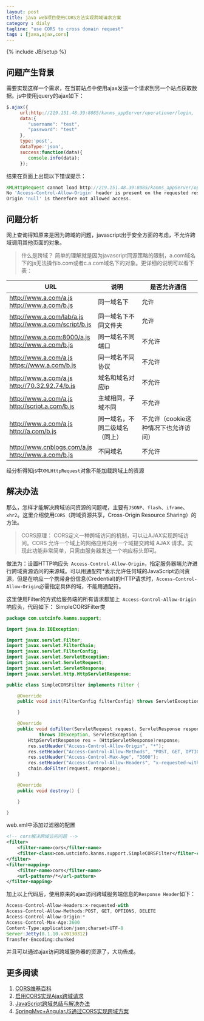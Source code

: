 ```yaml
---
layout: post
title: java web项目使用CORS方法实现跨域请求方案
category : dialy
tagline: "use CORS to cross domain request"
tags : [java,ajax,cors]
---
```

{% include JB/setup %}

## 问题产生背景

需要实现这样一个需求，在当前站点中使用ajax发送一个请求到另一个站点获取数据。js中使用jquery的ajax如下：

```javascript
$.ajax({
     url:http://219.151.48.39:8085/kanms_appServer/operationer/login,
     data:{
     	"username": "test",
		"password": "test" 
     },
     type:'post',
     dataType:'json',
     success:function(data){
     	console.info(data);          	 
     });
```

结果在页面上出现以下错误提示：


```javascript
XMLHttpRequest cannot load http://219.151.48.39:8085/kanms_appServer/operationer/login. 
No 'Access-Control-Allow-Origin' header is present on the requested resource. 
Origin 'null' is therefore not allowed access.
```

## 问题分析
网上查询得知原来是因为跨域的问题，javascript出于安全方面的考虑，不允许跨域调用其他页面的对象。

> 什么是跨域？
> 简单的理解就是因为javascript同源策略的限制，a.com域名下的js无法操作b.com或者c.a.com域名下的对象。更详细的说明可以看下表：


|URL|说明 |是否允许通信
|------|------|-------
|http://www.a.com/a.js <br> http://www.a.com/b.js| 同一域名下| 允许
|http://www.a.com/lab/a.js <br> http://www.a.com/script/b.js| 同一域名下不同文件夹 | 允许
|http://www.a.com:8000/a.js <br> http://www.a.com/b.js | 同一域名不同端口| 不允许
|http://www.a.com/a.js <br> https://www.a.com/b.js | 同一域名不同协议 | 不允许
|http://www.a.com/a.js <br> http://70.32.92.74/b.js | 域名和域名对应ip | 不允许
|http://www.a.com/a.js <br> http://script.a.com/b.js | 主域相同，子域不同| 不允许
|http://www.a.com/a.js <br> http://a.com/b.js | 同一域名，不同二级域名（同上）| 不允许（cookie这种情况下也允许访问）
|http://www.cnblogs.com/a.js <br> http://www.a.com/b.js | 不同域名| 不允许

经分析得知js中`XMLHttpRequest`对象不能加载跨域上的资源

## 解决办法

那么，怎样才能解决跨域访问资源的问题呢，主要有`JSONP`、`flash`、`iframe`、`xhr2`。这里介绍使用`CORS`（跨域资源共享，Cross-Origin Resource Sharing）的方法。

> CORS原理：
> CORS定义一种跨域访问的机制，可以让AJAX实现跨域访问。CORS 允许一个域上的网络应用向另一个域提交跨域 AJAX 请求。实现此功能非常简单，只需由服务器发送一个响应标头即可。

做法为：设置HTTP响应头` Access-Control-Allow-Origin`，指定服务器端允许进行跨域资源访问的来源域。可以用通配符*表示允许任何域的JavaScript访问资源，但是在响应一个携带身份信息(Credential)的HTTP请求时，`Access-Control-Allow-Origin`必需指定具体的域，不能用通配符。 

这里使用Filter的方式给服务端的所有请求都加上` Access-Control-Allow-Origin`响应头，代码如下：
SimpleCORSFilter类

```java
package com.ustcinfo.kanms.support;

import java.io.IOException;

import javax.servlet.Filter;
import javax.servlet.FilterChain;
import javax.servlet.FilterConfig;
import javax.servlet.ServletException;
import javax.servlet.ServletRequest;
import javax.servlet.ServletResponse;
import javax.servlet.http.HttpServletResponse;

public class SimpleCORSFilter implements Filter {

	@Override
	public void init(FilterConfig filterConfig) throws ServletException {

	}

	@Override
	public void doFilter(ServletRequest request, ServletResponse response, FilterChain chain)
			throws IOException, ServletException {
		HttpServletResponse res = (HttpServletResponse)response;
		res.setHeader("Access-Control-Allow-Origin", "*");
		res.setHeader("Access-Control-Allow-Methods", "POST, GET, OPTIONS, DELETE");
		res.setHeader("Access-Control-Max-Age", "3600");
		res.setHeader("Access-Control-Allow-Headers", "x-requested-with");
		chain.doFilter(request, response);
	}

	@Override
	public void destroy() {

	}

}

```

web.xml中添加过滤器的配置

```xml
<!-- cors解决跨域访问问题 -->
<filter>
	<filter-name>cors</filter-name>
	<filter-class>com.ustcinfo.kanms.support.SimpleCORSFilter</filter-class>
</filter>
<filter-mapping>
	<filter-name>cors</filter-name>
	<url-pattern>/*</url-pattern>
</filter-mapping>
```

加上以上代码后，使用原来的ajax访问跨域服务端信息的`Response Header`如下：

```javascript
Access-Control-Allow-Headers:x-requested-with
Access-Control-Allow-Methods:POST, GET, OPTIONS, DELETE
Access-Control-Allow-Origin:*
Access-Control-Max-Age:3600
Content-Type:application/json;charset=UTF-8
Server:Jetty(8.1.10.v20130312)
Transfer-Encoding:chunked
```

并且可以通过ajax访问跨域服务器的资源了，大功告成。

## 更多阅读
1. [CORS维基百科](https://zh.wikipedia.org/wiki/%E8%B7%A8%E4%BE%86%E6%BA%90%E8%B3%87%E6%BA%90%E5%85%B1%E4%BA%AB)
2. [启用CORS实现Ajax跨域请求](http://www.web-fish.com/program/php/794.html)
3. [JavaScript跨域总结与解决办法](http://www.cnblogs.com/rainman/archive/2011/02/20/1959325.html)
4. [SpringMvc+AngularJS通过CORS实现跨域方案](http://www.tuicool.com/articles/umymmqY)